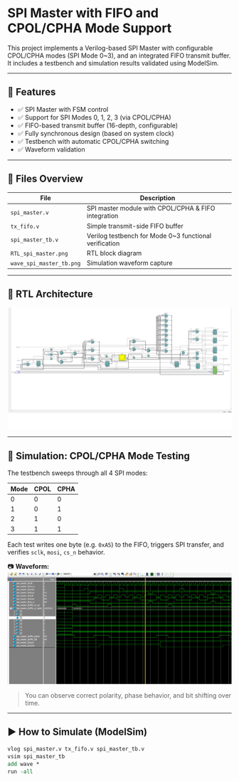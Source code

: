 # SPI Master with FIFO and CPOL/CPHA Mode Support

This project implements a Verilog-based SPI Master with configurable CPOL/CPHA modes (SPI Mode 0~3), and an integrated FIFO transmit buffer.  
It includes a testbench and simulation results validated using ModelSim.

---

## 📌 Features

- ✅ SPI Master with FSM control
- ✅ Support for SPI Modes 0, 1, 2, 3 (via CPOL/CPHA)
- ✅ FIFO-based transmit buffer (16-depth, configurable)
- ✅ Fully synchronous design (based on system clock)
- ✅ Testbench with automatic CPOL/CPHA switching
- ✅ Waveform validation

---

## 📁 Files Overview

| File | Description |
|------|-------------|
| `spi_master.v` | SPI master module with CPOL/CPHA & FIFO integration |
| `tx_fifo.v` | Simple transmit-side FIFO buffer |
| `spi_master_tb.v` | Verilog testbench for Mode 0~3 functional verification |
| `RTL_spi_master.png` | RTL block diagram |
| `wave_spi_master_tb.png` | Simulation waveform capture |

---

## 🧠 RTL Architecture

![RTL Block Diagram](RTL_spi_master.png)

---

## 🧪 Simulation: CPOL/CPHA Mode Testing

The testbench sweeps through all 4 SPI modes:

| Mode | CPOL | CPHA |
|------|------|------|
| 0    |  0   |  0   |
| 1    |  0   |  1   |
| 2    |  1   |  0   |
| 3    |  1   |  1   |

Each test writes one byte (e.g. `0xA5`) to the FIFO, triggers SPI transfer, and verifies `sclk`, `mosi`, `cs_n` behavior.

📷 **Waveform:**
![Waveform](wave_spi_master_tb.png)

> You can observe correct polarity, phase behavior, and bit shifting over time.

---

## ▶ How to Simulate (ModelSim)

```tcl
vlog spi_master.v tx_fifo.v spi_master_tb.v
vsim spi_master_tb
add wave *
run -all
